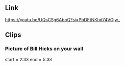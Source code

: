 ## Link
https://youtu.be/UQsCSg6AboQ?si=PbDFtNKbd74VGjw_

## Clips

### Picture of Bill Hicks on your wall
start = 2:33
end = 5:33
